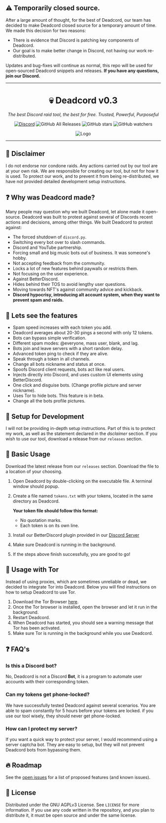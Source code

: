 ## ⚠️ Temporarily closed source.
After a large amount of thought, for the best of Deadcord, our team has decided to make Deadcord closed source for a temporary amount of time.
We made this decision for two reasons:

* There is evidence that Discord is patching key components of Deadcord.
* Our goal is to make better change in Discord, not having our work re-distributed.

Updates and bug-fixes will continue as normal, this repo will be used for open-sourced 
Deadcord snippets and releases. **If you have any questions, join our Discord.**

---

<div align="center">

# 💀 Deadcord v0.3
*The best Discord raid tool, the best for free. Trusted, Powerful, Purposeful*

[![Discord](https://discordapp.com/api/guilds/899049148895072276/widget.png?style=shield)](https://discord.gg/J4jY6Zp7A3)
![GitHub All Releases](https://img.shields.io/github/downloads/Galaxzy345/Deadcord/total?color=black) ![GitHub stars](https://img.shields.io/github/stars/Galaxzy345/Deadcord?style=social) ![GitHub watchers](https://img.shields.io/github/watchers/Galaxzy345/Deadcord?style=social)

<img src="https://media.discordapp.net/attachments/899058106342977598/908509264564338748/deadcord-screenshot.png" alt="Logo">

</div>

---

## 🚨 Disclaimer
I do not endorse nor condone raids. Any actions carried out by our tool are at your own risk. We are responsible for creating our tool, but not for how it is used.
To protect our work, and to prevent it from being re-distributed, we have not provided detailed development setup instructions.

## ❓ Why was Deadcord made?
Many people may question why we built Deadcord, let alone made it open-source. Deadcord was built to protest against several of Discords recent actions and decisions, among other things. We built Deadcord to protest against:

* The forced shutdown of `discord.py`.
* Switching every bot over to slash commands.
* Discord and YouTube partnership.
* Forcing small and big music bots out of business. It was someone's hobby.
* Not accepting feedback from the community.
* Locks a lot of new features behind paywalls or restricts them.
* Not focusing on the user experience.
* Against BetterDiscord.
* Hides behind their TOS to avoid lengthy user questions.
* Moving towards NFT's against community advice and kickback.
* **Discord hypocrisy, introducing alt account system, when they want to prevent spam and raids.**

## 🚀 Lets see the features
* Spam speed increases with each token you add.
* Deadcord averages about 20-30 pings a second with only 12 tokens.
* Bots can bypass simple verification.
* Different spam modes: @everyone, mass user, blank, and lag. 
* Bots join and leave servers with a short random delay. 
* Advanced token ping to check if they are alive.
* Speak through a token in all channels.
* Change all bots nickname and status at once.
* Spoofs Discord client requests, bots act like real users.
* Injects directly into Discord, and uses custom UI elements using BetterDiscord.
* One click and disguise bots. (Change profile picture and server nickname).
* Uses Tor to hide bots. This feature is in beta.
* Change all the bots profile pictures.

## 🏁 Setup for Development

I will not be providing in-depth setup instructions. Part of this is to protect my work, as well as the statement declared in the *dsclaimer* section. If you wish to use our tool, download a release from our `releases` section.

## 🧰 Basic Usage

Download the latest release from our `releases` section. Download the file to a location of your choosing.

1. Open Deadcord by double-clicking on the executable file. A terminal window should popup.

2. Create a file named `tokens.txt` with your tokens, located in the same directory as Deadcord.
   
   **Your token file should follow this format:**
    * No quotation marks.
    * Each token is on its own line.
    
3. Install our BetterDiscord plugin provided in our [Discord Server](https://discord.gg/J4jY6Zp7A3)

4. Make sure Deadcord is running in the background.

4. If the steps above finish successfully, you are good to go!

## 🧅 Usage with Tor
Instead of using proxies, which are sometimes unreliable or dead, we decided to integrate Tor into Deadcord. Below you will find instructions on how to setup Deadcord to use Tor.
1. Download the Tor Browser [here](https://www.torproject.org/download/).
2. Once the Tor browser is installed, open the browser and let it run in the background.
3. Restart Deadcord.
4. When Deadcord has started, you should see a warning message that Tor has been activated.
5. Make sure Tor is running in the background while you use Deadcord.

## ❓ FAQ's
### Is this a Discord bot?
No, Deadcord is not a Discord **Bot**, it is a program to automate user accounts with their corresponding token.

### Can my tokens get phone-locked?
We have successfully tested Deadcord against several scenarios. You are able to spam constantly for 5 hours before your tokens are locked. if you use our tool wisely, they should never get phone-locked.

### How can I protect my server?
If you want a quick way to protect your server, I would recommend using a server captcha bot. They are easy to setup, but they will not prevent Deadcord bots from bypassing them.

## 🔥 Roadmap

See the [open issues](https://github.com/Galaxzy345/Deadcord/issues) for a list of proposed features (and known issues).

## 📜 License

Distributed under the GNU AGPLv3 License. See `LICENSE` for more information. If you use any code written in the repository, and you plan to distribute it, it must be open source and under the same license.